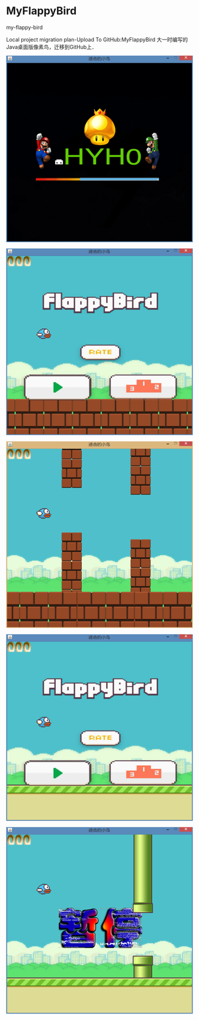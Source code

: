 # MyFlappyBird
my-flappy-bird

Local project migration plan-Upload To GitHub:MyFlappyBird 
大一时编写的Java桌面版像素鸟，迁移到GitHub上．


![image](https://github.com/YueHub/MyFlappyBird/blob/master/Screenshots/像素鸟一.png)

![image](https://github.com/YueHub/MyFlappyBird/blob/master/Screenshots/像素鸟二.png)

![image](https://github.com/YueHub/MyFlappyBird/blob/master/Screenshots/像素鸟截图三.png)

![image](https://github.com/YueHub/MyFlappyBird/blob/master/Screenshots/像素鸟四.png)

![image](https://github.com/YueHub/MyFlappyBird/blob/master/Screenshots/像素鸟五.png)
